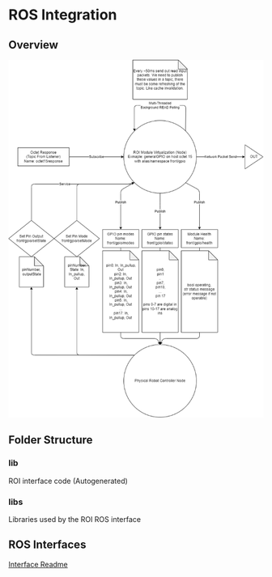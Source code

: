 # ROS Integration

## Overview

![Module Node Visualization](../docs/ROI-Module-Node.png)

## Folder Structure

### lib

ROI interface code (Autogenerated)

### libs

Libraries used by the ROI ROS interface

## ROS Interfaces

[Interface Readme](InterfaceReadMe.md)
